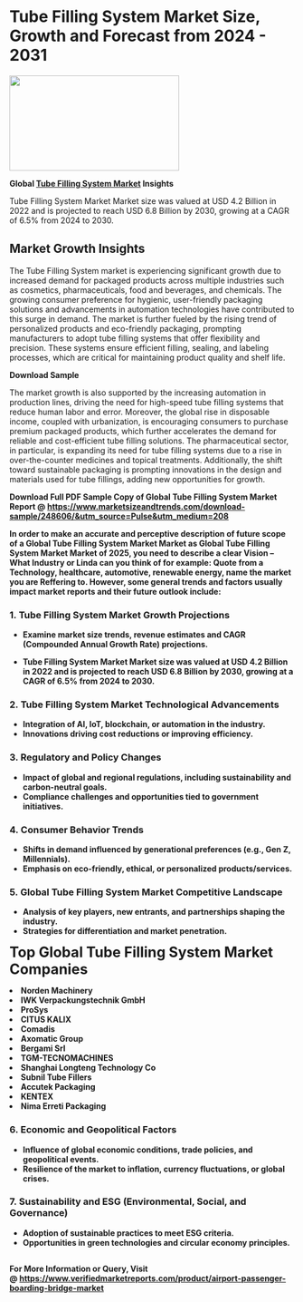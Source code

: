 <H1>Tube Filling System Market Size, Growth and Forecast from 2024 - 2031</H1><img class="aligncenter size-medium wp-image-584254" src="https://thirdeyenews.in/wp-content/uploads/2024/09/Global-Market-Research-300x168.jpeg" alt="" width="300" height="168" /><p><strong>Global&nbsp;<a href="https://www.marketsizeandtrends.com/download-sample/248606/&amp;utm_source=Pulse&amp;utm_medium=208">Tube Filling System Market</a> Insights</strong></p><p>Tube Filling System Market Market size was valued at USD 4.2 Billion in 2022 and is projected to reach USD 6.8 Billion by 2030, growing at a CAGR of 6.5% from 2024 to 2030.</p><p><h2>Market Growth Insights</h2> <p>The Tube Filling System market is experiencing significant growth due to increased demand for packaged products across multiple industries such as cosmetics, pharmaceuticals, food and beverages, and chemicals. The growing consumer preference for hygienic, user-friendly packaging solutions and advancements in automation technologies have contributed to this surge in demand. The market is further fueled by the rising trend of personalized products and eco-friendly packaging, prompting manufacturers to adopt tube filling systems that offer flexibility and precision. These systems ensure efficient filling, sealing, and labeling processes, which are critical for maintaining product quality and shelf life.</p> <p><strong>Download Sample</strong></p> <p>The market growth is also supported by the increasing automation in production lines, driving the need for high-speed tube filling systems that reduce human labor and error. Moreover, the global rise in disposable income, coupled with urbanization, is encouraging consumers to purchase premium packaged products, which further accelerates the demand for reliable and cost-efficient tube filling solutions. The pharmaceutical sector, in particular, is expanding its need for tube filling systems due to a rise in over-the-counter medicines and topical treatments. Additionally, the shift toward sustainable packaging is prompting innovations in the design and materials used for tube fillings, adding new opportunities for growth.</p> <p><strong></p><p><span class=""><strong>Download Full PDF Sample Copy of Global Tube Filling System Market Report</strong> @ <a href="https://www.marketsizeandtrends.com/download-sample/248606/&amp;utm_source=Pulse&amp;utm_medium=208" target="_blank">https://www.marketsizeandtrends.com/download-sample/248606/&amp;utm_source=Pulse&amp;utm_medium=208</a></span></p><p>In order to make an accurate and perceptive description of future scope of a Global&nbsp;Tube Filling System Market Market as Global&nbsp;Tube Filling System Market Market of 2025, you need to describe a clear Vision &ndash; What Industry or Linda can you think of for example: Quote from a Technology, healthcare, automotive, renewable energy, name the market you are Reffering to. However, some general trends and factors usually impact market reports and their future outlook include:</p><h3>1.&nbsp;<strong>Tube Filling System Market Growth Projections</strong></h3><ul><li>Examine market size trends, revenue estimates and CAGR (Compounded Annual Growth Rate) projections.</li><li><p>Tube Filling System Market Market size was valued at USD 4.2 Billion in 2022 and is projected to reach USD 6.8 Billion by 2030, growing at a CAGR of 6.5% from 2024 to 2030.</p></li></ul><h3>2.&nbsp;<strong>Tube Filling System Market Technological Advancements</strong></h3><ul><li>Integration of AI, IoT, blockchain, or automation in the industry.</li><li>Innovations driving cost reductions or improving efficiency.</li></ul><h3>3.&nbsp;<strong>Regulatory and Policy Changes</strong></h3><ul><li>Impact of global and regional regulations, including sustainability and carbon-neutral goals.</li><li>Compliance challenges and opportunities tied to government initiatives.</li></ul><h3>4.&nbsp;<strong>Consumer Behavior Trends</strong></h3><ul><li>Shifts in demand influenced by generational preferences (e.g., Gen Z, Millennials).</li><li>Emphasis on eco-friendly, ethical, or personalized products/services.</li></ul><h3>5.&nbsp;<strong>Global Tube Filling System Market Competitive Landscape</strong></h3><ul><li>Analysis of key players, new entrants, and partnerships shaping the industry.</li><li>Strategies for differentiation and market penetration.</li></ul><p data-pm-slice="1 1 []"><span style="color: inherit; font-family: inherit; font-size: 25px;">Top Global Tube Filling System Market Companies</span></p><div class="" data-test-id=""><p><li>Norden Machinery</li><li> IWK Verpackungstechnik GmbH</li><li> ProSys</li><li> CITUS KALIX</li><li> Comadis</li><li> Axomatic Group</li><li> Bergami Srl</li><li> TGM-TECNOMACHINES</li><li> Shanghai Longteng Technology Co</li><li> Subnil Tube Fillers</li><li> Accutek Packaging</li><li> KENTEX</li><li> Nima Erreti Packaging</li></p></div><h3>6.&nbsp;<strong>Economic and Geopolitical Factors</strong></h3><ul><li>Influence of global economic conditions, trade policies, and geopolitical events.</li><li>Resilience of the market to inflation, currency fluctuations, or global crises.</li></ul><h3>7.&nbsp;<strong>Sustainability and ESG (Environmental, Social, and Governance)</strong></h3><ul><li>Adoption of sustainable practices to meet ESG criteria.</li><li>Opportunities in green technologies and circular economy principles.</li></ul><h2><strong style="font-size: 14px;">For More Information or Query, Visit @&nbsp;</strong><a style="background-color: #ffffff; font-size: 14px;" href="https://www.marketsizeandtrends.com/report/tube-filling-system-market/" target="_blank">https://www.verifiedmarketreports.com/product/airport-passenger-boarding-bridge-market</a></h2>
